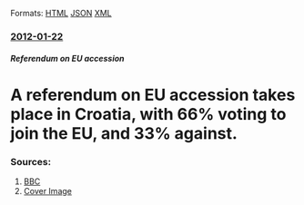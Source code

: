 
Formats: [HTML](/news/2012/01/22/a-referendum-on-eu-accession-takes-place-in-croatia-with-66-voting-to-join-the-eu-and-33-against.html)  [JSON](/news/2012/01/22/a-referendum-on-eu-accession-takes-place-in-croatia-with-66-voting-to-join-the-eu-and-33-against.json)  [XML](/news/2012/01/22/a-referendum-on-eu-accession-takes-place-in-croatia-with-66-voting-to-join-the-eu-and-33-against.xml)  

### [2012-01-22](/news/2012/01/22/index.md)

##### Referendum on EU accession
# A referendum on EU accession takes place in Croatia, with 66% voting to join the EU, and 33% against. 




### Sources:

1. [BBC](http://www.bbc.co.uk/news/world-europe-16670298)
1. [Cover Image](http://ichef.bbci.co.uk/news/1024/media/images/58032000/jpg/_58032891_013785391-1.jpg)
